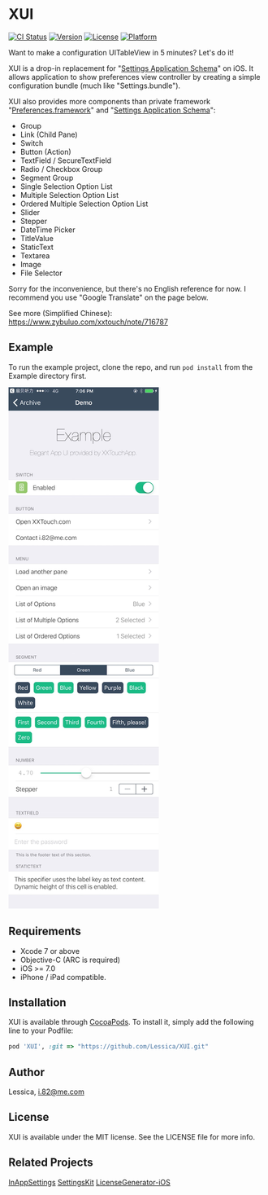 # XUI

[![CI Status](http://img.shields.io/travis/Lessica/XUI.svg?style=flat)](https://travis-ci.org/Lessica/XUI)
[![Version](https://img.shields.io/cocoapods/v/XUI.svg?style=flat)](http://cocoapods.org/pods/XUI)
[![License](https://img.shields.io/cocoapods/l/XUI.svg?style=flat)](http://cocoapods.org/pods/XUI)
[![Platform](https://img.shields.io/cocoapods/p/XUI.svg?style=flat)](http://cocoapods.org/pods/XUI)

Want to make a configuration UITableView in 5 minutes? Let's do it!

XUI is a drop-in replacement for "[Settings Application Schema](https://developer.apple.com/library/content/documentation/PreferenceSettings/Conceptual/SettingsApplicationSchemaReference/Introduction/Introduction.html#//apple_ref/doc/uid/TP40007005-SW1)" on iOS. It allows application to show preferences view controller by creating a simple configuration bundle (much like "Settings.bundle").

XUI also provides more components than private framework "[Preferences.framework](http://iphonedevwiki.net/index.php/Preferences.framework)" and "[Settings Application Schema](https://developer.apple.com/library/content/documentation/PreferenceSettings/Conceptual/SettingsApplicationSchemaReference/Introduction/Introduction.html#//apple_ref/doc/uid/TP40007005-SW1)":

- Group
- Link (Child Pane)
- Switch
- Button (Action)
- TextField / SecureTextField
- Radio / Checkbox Group
- Segment Group
- Single Selection Option List
- Multiple Selection Option List
- Ordered Multiple Selection Option List
- Slider
- Stepper
- DateTime Picker
- TitleValue
- StaticText
- Textarea
- Image
- File Selector

Sorry for the inconvenience, but there's no English reference for now. I recommend you use \"Google Translate\" on the page below.

See more (Simplified Chinese): https://www.zybuluo.com/xxtouch/note/716787

## Example

To run the example project, clone the repo, and run `pod install` from the Example directory first.

![Demo](https://raw.githubusercontent.com/Lessica/XUI/master/Design/IMG_0716.jpg)

## Requirements

- Xcode 7 or above
- Objective-C (ARC is required)
- iOS >= 7.0
- iPhone / iPad compatible.

## Installation

XUI is available through [CocoaPods](http://cocoapods.org). To install
it, simply add the following line to your Podfile:

```ruby
pod 'XUI', :git => "https://github.com/Lessica/XUI.git"
```

## Author

Lessica, i.82@me.com

## License

XUI is available under the MIT license. See the LICENSE file for more info.

## Related Projects

[InAppSettings](https://github.com/kgn/InAppSettings)
[SettingsKit](https://github.com/mlnlover11/SettingsKit)
[LicenseGenerator-iOS](https://github.com/carloe/LicenseGenerator-iOS)
